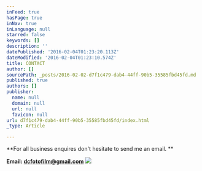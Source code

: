 ```yaml
---
inFeed: true
hasPage: true
inNav: true
inLanguage: null
starred: false
keywords: []
description: ''
datePublished: '2016-02-04T01:23:20.113Z'
dateModified: '2016-02-04T01:23:10.574Z'
title: CONTACT
author: []
sourcePath: _posts/2016-02-02-d7f1c479-dab4-44ff-90b5-35585fbd45fd.md
published: true
authors: []
publisher:
  name: null
  domain: null
  url: null
  favicon: null
url: d7f1c479-dab4-44ff-90b5-35585fbd45fd/index.html
_type: Article

---
```

**For all business enquires don't hesitate to send me an email.  **

**Email: dcfotofilm@gmail.com**
![](https://the-grid-user-content.s3-us-west-2.amazonaws.com/8f2ce587-fded-483a-ba48-d546ae3d6ef2.jpg)
